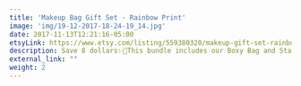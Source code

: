 ```yaml
---
title: 'Makeup Bag Gift Set - Rainbow Print'
image: 'img/19-12-2017-18-24-19_14.jpg'
date: 2017-11-13T12:21:16-05:00
etsyLink: https://www.etsy.com/listing/559380320/makeup-gift-set-rainbow-print-cosmetic?ref=shop_home_active_15
description: Save 8 dollars✨🎉This bundle includes our Boxy Bag and Stand Up Bag, perfect gift!!These bags are great for travel and storage and organization.Each Lined with sturdy interfacing and handle attached to the side.Lined with ProSoft® Food Safe Waterproof PUL Fabric to wipe clean during use. Each stand up bag has a strong metal zipper. Fabric pattern image will vary slightly and be unique for each bag.Boxy Bag Measurements:• 9" long• 5 1/2" tall• 5" wideStand Up Bag Measurements:•9 1/4"long•6 1/2" tall•4 1/4" widely
external_link: ""
weight: 2
---
```

